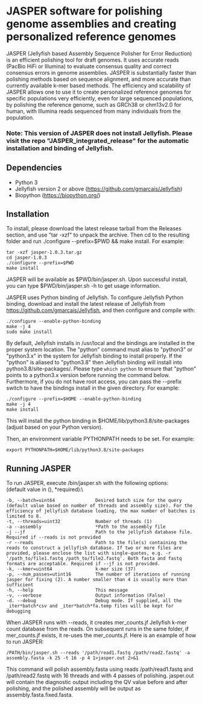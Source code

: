 # JASPER software for polishing genome assemblies and creating personalized reference genomes

JASPER (Jellyfish based Assembly Sequence Polisher for Error Reduction) is an efficient polishing tool for draft genomes.  It uses accurate reads (PacBio HiFi or Illumina) to evaluate consensus quality and correct consensus errors in genome assemblies.  JASPER is substantially faster than polishing methods based on sequence alignment, and more accurate than currently available k-mer based methods.  The efficiency and scalability of JASPER allows one to use it to create personalized reference genomes for specific populations very efficiently, even for large sequenced populations, by polishing the reference genome, such as GRCh38 or chm13v2.0 for human, with Illumina reads sequenced from many individuals from the population. 

### Note: This version of JASPER does not install Jellyfish. Please visit the repo "JASPER_integrated_release" for the automatic installation and binding of Jellyfish.

## Dependencies
* Python 3
* Jellyfish version 2 or above (https://github.com/gmarcais/Jellyfish)
* Biopython (https://biopython.org/)

## Installation
To install, please download the latest release tarball from the Releases section, and use "tar -xzf" to unpack the archive.  Then cd to the resulting folder and run ./configure --prefix=$PWD && make install.  For example:
```shell
tar -xzf jasper-1.0.3.tar.gz
cd jasper-1.0.3
./configure --prefix=$PWD
make install
```
JASPER will be available as $PWD/bin/jasper.sh.  Upon successful install, you can type $PWD/bin/jasper.sh -h to get usage information.
    
JASPER uses Python binding of Jellyfish. To configure Jellyfish Python binding, download and install the latest release of Jellyfish from https://github.com/gmarcais/Jellyfish, and then configure and compile with:

```shell
./configure --enable-python-binding 
make -j 4
sudo make install
```
By default, Jellyfish installs in /usr/local and the bindings are installed in the proper system location. The "python" command must alias to "python3" or "python3.x" in the system for Jellyfish binding to install properly. If the "python" is aliased to "python3.8" then Jellyfish binding will install into python3.8/site-packages/. Please type ``` which python ``` to ensure that "python" points to a python3.x version before running the command below. Furthermore, if you do not have root access, you can pass the --prefix switch to have the bindings install in the given directory. For example:

```shell
./configure --prefix=$HOME --enable-python-binding
make -j 4
make install
```
This will install the python binding in $HOME/lib/python3.8/site-packages (adjust based on your Python version). 

Then, an environment variable PYTHONPATH needs to be set. For example:

```shell
export PYTHONPATH=$HOME/lib/python3.8/site-packages 
```
    
## Running JASPER
To run JASPER, execute <PATH>/bin/jasper.sh with the following options:\
(default value in (), *required):\
```
-b, --batch=uint64               Desired batch size for the query (default value based on number of threads and assembly size). For the efficiency of jellyfish database loading, the max number of batches is limited to 8.
-t, --threads=uint32             Number of threads (1)
-a --assembly                    *Path to the assembly file
-j --jf                          Path to the jellyfish database file. Required if --reads is not provided
-r --reads                       Path to the file(s) containing the reads to construct a jellyfish database. If two or more files are provided, please enclose the list with single-quotes, e.g. -r '/path_to/file1.fastq /path_to/file2.fastq'. Both fasta and fastq formats are acceptable. Required if --jf is not provided.
-k, --kmer=uint64                k-mer size (37)
-p, --num_passes=utint16         The number of iterations of running jasper for fixing (2). A number smaller than 4 is usually more than sufficient
-h, --help                       This message
-v, --verbose                    Output information (False)
-d. --debug                      Debug mode. If supplied, all the _iter*batch*csv and _iter*batch*fa.temp files will be kept for debugging 
```
When JASPER runs with --reads, it creates mer_counts.jf Jellyfish k-mer count database from the reads. On subsequent runs in the same folder, if mer_counts.jf exists, it re-uses the mer_counts.jf.  Here is an example of how to run JASPER:

```shell
/PATH/bin/jasper.sh --reads '/path/read1.fastq /path/read2.fastq' -a assembly.fasta -k 25 -t 16 -p 4 1>jasper.out 2>&1
```
This command will polish assembly.fasta using reads /path/read1.fastq and /path/read2.fastq with 16 threads and with 4 passes of polishing. jasper.out will contain the diagnostic output including the QV value before and after polishing, and the polished assembly will be output as assembly.fasta.fixed.fasta.  
